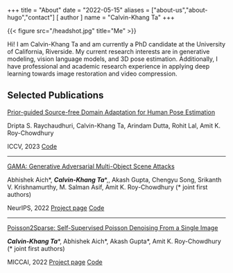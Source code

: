 +++
title = "About"
date = "2022-05-15"
aliases = ["about-us","about-hugo","contact"]
[ author ]
  name = "Calvin-Khang Ta"
+++



{{< figure src="/headshot.jpg" title="Me" >}}

Hi! I am Calvin-Khang Ta and am currently a PhD candidate at the University of California, Riverside. My current research interests are in generative modeling, vision language models, and 3D pose estimation. Additionally, I have professional and academic research experience in applying deep learning towards image restoration and video compression. 

## Selected Publications

[Prior-guided Source-free Domain Adaptation for Human Pose Estimation](https://arxiv.org/abs/2308.13954)

Dripta S. Raychaudhuri, Calvin-Khang Ta, Arindam Dutta, Rohit Lal, Amit K. Roy-Chowdhury

ICCV, 2023 [Code](https://github.com/driptaRC/POST)

---

[GAMA: Generative Adversarial Multi-Object Scene Attacks](https://arxiv.org/abs/2209.09502)

Abhishek Aich*, ***Calvin-Khang Ta****,, Akash Gupta, Chengyu Song, Srikanth V. Krishnamurthy, M. Salman Asif, Amit K. Roy-Chowdhury
(* joint first authors)

NeurIPS, 2022 [Project page](https://abhishekaich27.github.io/gama.html)  [Code](https://github.com/abhishekaich27/GAMA-pytorch)


---

[Poisson2Sparse: Self-Supervised Poisson Denoising From a Single Image](https://arxiv.org/abs/2206.01856)

***Calvin-Khang Ta****, Abhishek Aich*, Akash Gupta*, Amit K. Roy-Chowdhury
(* joint first authors)

MICCAI, 2022   [Project page](https://tacalvin.github.io/Poisson2Sparse/)  [Code](https://github.com/tacalvin/Poisson2Sparse)

